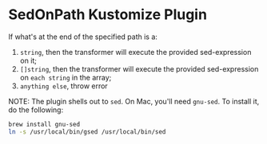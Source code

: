 # SedOnPath Kustomize Plugin

If what's at the end of the specified path is a:
1) `string`, then the transformer will execute the provided sed-expression on it;
2) `[]string`, then the transformer will execute the provided sed-expression on `each string` in the array;
3) `anything else`, throw error

NOTE: The plugin shells out to `sed`. On Mac, you'll need `gnu-sed`. To install it, do the following:
```bash
brew install gnu-sed
ln -s /usr/local/bin/gsed /usr/local/bin/sed
```